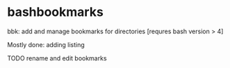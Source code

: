 bashbookmarks
=============

bbk: add and manage bookmarks for directories [requres bash version > 4]

Mostly done:
adding 
listing

TODO
rename and edit bookmarks
